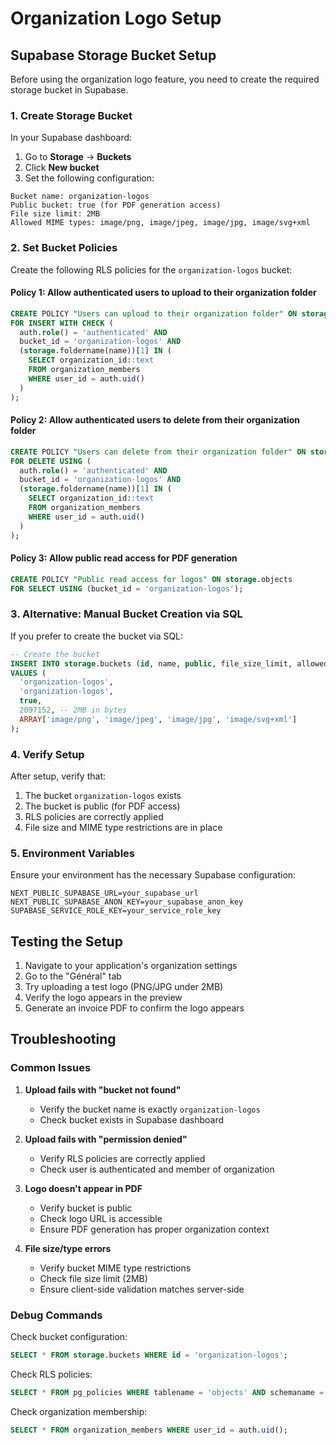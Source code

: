 # Organization Logo Setup

## Supabase Storage Bucket Setup

Before using the organization logo feature, you need to create the required storage bucket in Supabase.

### 1. Create Storage Bucket

In your Supabase dashboard:

1. Go to **Storage** → **Buckets**
2. Click **New bucket**
3. Set the following configuration:

```
Bucket name: organization-logos
Public bucket: true (for PDF generation access)
File size limit: 2MB
Allowed MIME types: image/png, image/jpeg, image/jpg, image/svg+xml
```

### 2. Set Bucket Policies

Create the following RLS policies for the `organization-logos` bucket:

#### Policy 1: Allow authenticated users to upload to their organization folder
```sql
CREATE POLICY "Users can upload to their organization folder" ON storage.objects
FOR INSERT WITH CHECK (
  auth.role() = 'authenticated' AND
  bucket_id = 'organization-logos' AND
  (storage.foldername(name))[1] IN (
    SELECT organization_id::text 
    FROM organization_members 
    WHERE user_id = auth.uid()
  )
);
```

#### Policy 2: Allow authenticated users to delete from their organization folder
```sql
CREATE POLICY "Users can delete from their organization folder" ON storage.objects
FOR DELETE USING (
  auth.role() = 'authenticated' AND
  bucket_id = 'organization-logos' AND
  (storage.foldername(name))[1] IN (
    SELECT organization_id::text 
    FROM organization_members 
    WHERE user_id = auth.uid()
  )
);
```

#### Policy 3: Allow public read access for PDF generation
```sql
CREATE POLICY "Public read access for logos" ON storage.objects
FOR SELECT USING (bucket_id = 'organization-logos');
```

### 3. Alternative: Manual Bucket Creation via SQL

If you prefer to create the bucket via SQL:

```sql
-- Create the bucket
INSERT INTO storage.buckets (id, name, public, file_size_limit, allowed_mime_types)
VALUES (
  'organization-logos',
  'organization-logos',
  true,
  2097152, -- 2MB in bytes
  ARRAY['image/png', 'image/jpeg', 'image/jpg', 'image/svg+xml']
);
```

### 4. Verify Setup

After setup, verify that:

1. The bucket `organization-logos` exists
2. The bucket is public (for PDF access)
3. RLS policies are correctly applied
4. File size and MIME type restrictions are in place

### 5. Environment Variables

Ensure your environment has the necessary Supabase configuration:

```env
NEXT_PUBLIC_SUPABASE_URL=your_supabase_url
NEXT_PUBLIC_SUPABASE_ANON_KEY=your_supabase_anon_key
SUPABASE_SERVICE_ROLE_KEY=your_service_role_key
```

## Testing the Setup

1. Navigate to your application's organization settings
2. Go to the "Général" tab
3. Try uploading a test logo (PNG/JPG under 2MB)
4. Verify the logo appears in the preview
5. Generate an invoice PDF to confirm the logo appears

## Troubleshooting

### Common Issues

1. **Upload fails with "bucket not found"**
   - Verify the bucket name is exactly `organization-logos`
   - Check bucket exists in Supabase dashboard

2. **Upload fails with "permission denied"**
   - Verify RLS policies are correctly applied
   - Check user is authenticated and member of organization

3. **Logo doesn't appear in PDF**
   - Verify bucket is public
   - Check logo URL is accessible
   - Ensure PDF generation has proper organization context

4. **File size/type errors**
   - Verify bucket MIME type restrictions
   - Check file size limit (2MB)
   - Ensure client-side validation matches server-side

### Debug Commands

Check bucket configuration:
```sql
SELECT * FROM storage.buckets WHERE id = 'organization-logos';
```

Check RLS policies:
```sql
SELECT * FROM pg_policies WHERE tablename = 'objects' AND schemaname = 'storage';
```

Check organization membership:
```sql
SELECT * FROM organization_members WHERE user_id = auth.uid();
``` 
